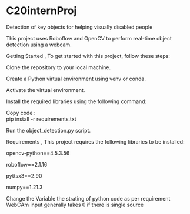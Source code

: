 # C20internProj
Detection of key objects for helping visually disabled people

This project uses Roboflow and OpenCV to perform real-time object detection using a webcam.

Getting Started , 
To get started with this project, follow these steps:

Clone the repository to your local machine.

Create a Python virtual environment using venv or conda.

Activate the virtual environment.

Install the required libraries using the following command:

Copy code :  
  pip install -r requirements.txt

Run the object_detection.py script.

Requirements  ,
This project requires the following libraries to be installed:

opencv-python==4.5.3.56

roboflow==2.1.16

pyttsx3==2.90

numpy==1.21.3

Change the Variable the strating of python code as per requirement WebCAm input generally takes 0 if there is single source
